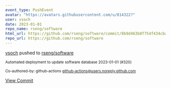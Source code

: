 ```yaml
---
event_type: PushEvent
avatar: "https://avatars.githubusercontent.com/u/814322?"
user: vsoch
date: 2023-01-01
repo_name: rseng/software
html_url: https://github.com/rseng/software/commit/8b9d463b8f754f434cba43f62dabc342f829f603
repo_url: https://github.com/rseng/software
---
```


<a href='https://github.com/vsoch' target='_blank'>vsoch</a> pushed to <a href='https://github.com/rseng/software' target='_blank'>rseng/software</a>

<small>Automated deployment to update software database 2023-01-01 (#320)

Co-authored-by: github-actions <github-actions@users.noreply.github.com></small>

<a href='https://github.com/rseng/software/commit/8b9d463b8f754f434cba43f62dabc342f829f603' target='_blank'>View Commit</a>
